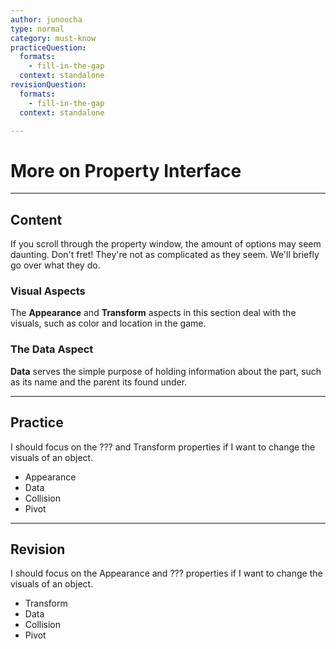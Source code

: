 ```yaml
---
author: junoocha
type: normal
category: must-know
practiceQuestion:
  formats:
    - fill-in-the-gap
  context: standalone
revisionQuestion:
  formats:
    - fill-in-the-gap
  context: standalone

---
```


# More on Property Interface

---

## Content

If you scroll through the property window, the amount of options may seem daunting. Don't fret! They're not as complicated as they seem. We'll briefly go over what they do.


### Visual Aspects
The **Appearance** and **Transform** aspects in this section deal with the visuals, such as color and location in the game.


### The Data Aspect
**Data** serves the simple purpose of holding information about the part, such as its name and the parent its found under.


---

## Practice

I should focus on the ??? and Transform properties if I want to change the visuals of an object.

- Appearance
- Data
- Collision
- Pivot

---

## Revision

I should focus on the Appearance and ??? properties if I want to change the visuals of an object.

- Transform
- Data
- Collision
- Pivot
